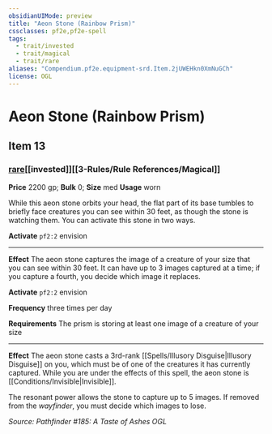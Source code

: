 ```yaml
---
obsidianUIMode: preview
title: "Aeon Stone (Rainbow Prism)"
cssclasses: pf2e,pf2e-spell
tags:
  - trait/invested
  - trait/magical
  - trait/rare
aliases: "Compendium.pf2e.equipment-srd.Item.2jUWEHkn0XmNuGCh"
license: OGL
---
```

# Aeon Stone (Rainbow Prism)
## Item 13
### [rare](rare.md "Rare Rarity Trait")[[invested]][[3-Rules/Rule References/Magical]]


**Price** 2200 gp; 
**Bulk** 0; **Size** med
**Usage** worn

While this aeon stone orbits your head, the flat part of its base tumbles to briefly face creatures you can see within 30 feet, as though the stone is watching them. You can activate this stone in two ways.

**Activate** `pf2:2` envision

* * *

**Effect** The aeon stone captures the image of a creature of your size that you can see within 30 feet. It can have up to 3 images captured at a time; if you capture a fourth, you decide which image it replaces.

**Activate** `pf2:2` envision

**Frequency** three times per day

**Requirements** The prism is storing at least one image of a creature of your size

* * *

**Effect** The aeon stone casts a 3rd-rank [[Spells/Illusory Disguise|Illusory Disguise]] on you, which must be of one of the creatures it has currently captured. While you are under the effects of this spell, the aeon stone is [[Conditions/Invisible|Invisible]].

The resonant power allows the stone to capture up to 5 images. If removed from the _wayfinder_, you must decide which images to lose.

*Source: Pathfinder #185: A Taste of Ashes*
*OGL*